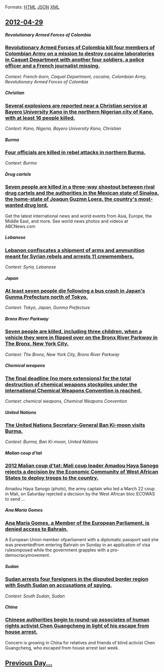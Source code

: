 
Formats: [HTML](2012/04/29/index.html)  [JSON](2012/04/29/index.json)  [XML](2012/04/29/index.xml)  

## [2012-04-29](/news/2012/04/29/index.md)

##### Revolutionary Armed Forces of Colombia
### [Revolutionary Armed Forces of Colombia kill four members of Colombian Army on a mission to destroy cocaine laboratories in Caquet Department with another four soldiers, a police officer and a French journalist missing. ](/news/2012/04/29/revolutionary-armed-forces-of-colombia-kill-four-members-of-colombian-army-on-a-mission-to-destroy-cocaine-laboratories-in-caqueta-departmen.md)
_Context: French-born, Caquet Department, cocaine, Colombian Army, Revolutionary Armed Forces of Colombia_

##### Christian
### [Several explosions are reported near a Christian service at Bayero University Kano in the northern Nigerian city of Kano, with at least 16 people killed. ](/news/2012/04/29/several-explosions-are-reported-near-a-christian-service-at-bayero-university-kano-in-the-northern-nigerian-city-of-kano-with-at-least-16-p.md)
_Context: Kano, Nigeria, Bayero University Kano, Christian_

##### Burma
### [Four officials are killed in rebel attacks in northern Burma. ](/news/2012/04/29/four-officials-are-killed-in-rebel-attacks-in-northern-burma.md)
_Context: Burma_

##### Drug cartels
### [Seven people are killed in a three-way shootout between rival drug cartels and the authorities in the Mexican state of Sinaloa, the home-state of Joaqun Guzmn Loera, the country's most-wanted drug lord. ](/news/2012/04/29/seven-people-are-killed-in-a-three-way-shootout-between-rival-drug-cartels-and-the-authorities-in-the-mexican-state-of-sinaloa-the-home-sta.md)
Get the latest international news and world events from Asia, Europe, the Middle East, and more. See world news photos and videos at ABCNews.com

##### Lebanese
### [Lebanon confiscates a shipment of arms and ammunition meant for Syrian rebels and arrests 11 crewmembers. ](/news/2012/04/29/lebanon-confiscates-a-shipment-of-arms-and-ammunition-meant-for-syrian-rebels-and-arrests-11-crewmembers.md)
_Context: Syria, Lebanese_

##### Japan
### [At least seven people die following a bus crash in Japan's Gunma Prefecture north of Tokyo. ](/news/2012/04/29/at-least-seven-people-die-following-a-bus-crash-in-japan-s-gunma-prefecture-north-of-tokyo.md)
_Context: Tokyo, Japan, Gunma Prefecture_

##### Bronx River Parkway
### [Seven people are killed, including three children, when a vehicle they were in flipped over on the Bronx River Parkway in The Bronx, New York City. ](/news/2012/04/29/seven-people-are-killed-including-three-children-when-a-vehicle-they-were-in-flipped-over-on-the-bronx-river-parkway-in-the-bronx-new-yor.md)
_Context: The Bronx, New York City, Bronx River Parkway_

##### Chemical weapons
### [The final deadline (no more extensions) for the total destruction of chemical weapons stockpiles under the international Chemical Weapons Convention is reached. ](/news/2012/04/29/the-final-deadline-no-more-extensions-for-the-total-destruction-of-chemical-weapons-stockpiles-under-the-international-chemical-weapons-co.md)
_Context: chemical weapons, Chemical Weapons Convention_

##### United Nations
### [The United Nations Secretary-General Ban Ki-moon visits Burma. ](/news/2012/04/29/the-united-nations-secretary-general-ban-ki-moon-visits-burma.md)
_Context: Burma, Ban Ki-moon, United Nations_

##### Malian coup d'tat
### [2012 Malian coup d'tat: Mali coup leader Amadou Haya Sanogo rejects a decision by the Economic Community of West African States to deploy troops to the country. ](/news/2012/04/29/2012-malian-coup-d-etat-mali-coup-leader-amadou-haya-sanogo-rejects-a-decision-by-the-economic-community-of-west-african-states-to-deploy-t.md)
Amadou&#x20;Haya&#x20;Sanogo&#x20;&#x28;photo&#x29;,&#x20;the&#x20;army&#x20;captain&#x20;who&#x20;led&#x20;a&#x20;March&#x20;22&#x20;coup&#x20;in&#x20;Mali,&#x20;on&#x20;Saturday&#x20;rejected&#x20;a&#x20;decision&#x20;by&#x20;the&#x20;West&#x20;African&#x20;bloc&#x20;ECOWAS&#x20;to&#x20;send&#x20;...

##### Ana Maria Gomes
### [Ana Maria Gomes, a Member of the European Parliament, is denied access to Bahrain. ](/news/2012/04/29/ana-maria-gomes-a-member-of-the-european-parliament-is-denied-access-to-bahrain.md)
A European Union member ofparliament with a diplomatic passport said she was preventedfrom entering Bahrain on Sunday in an application of visa rulesimposed while the government grapples with a pro-democracymovement.

##### Sudan
### [Sudan arrests four foreigners in the disputed border region with South Sudan on accusations of spying. ](/news/2012/04/29/sudan-arrests-four-foreigners-in-the-disputed-border-region-with-south-sudan-on-accusations-of-spying.md)
_Context: South Sudan, Sudan_

##### China
### [Chinese authorities begin to round-up associates of human rights activist Chen Guangcheng in light of his escape from house arrest. ](/news/2012/04/29/chinese-authorities-begin-to-round-up-associates-of-human-rights-activist-chen-guangcheng-in-light-of-his-escape-from-house-arrest.md)
Concern is growing in China for relatives and friends of blind activist Chen Guangcheng, who escaped from house arrest last week.

## [Previous Day...](/news/2012/04/28/index.md)

